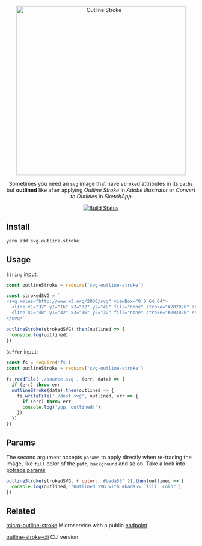 <p align="center">
  <img alt="Outline Stroke" title="Outline Stroke" src="/logo.svg" width="450">
</p>

<p align="center">
  Sometimes you need an <code>svg</code> image that have <code>stroke</code>d attributes in its
  <code>paths</code> but <strong>outlined</strong> like after applying <em>Outline Stroke</em> in <em>Adobe Illustrator</em> or <em>Convert to Outlines</em> in <em>SketchApp</em>
</p>

<p align="center">
  <a href="https://travis-ci.org/elrumordelaluz/outline-stroke">
    <img src="https://travis-ci.org/elrumordelaluz/outline-stroke.svg?branch=master" alt="Build Status">
  </a>
</p>

## Install

```zsh
yarn add svg-outline-stroke
```

## Usage

`String` input:

```js
const outlineStroke = require('svg-outline-stroke')

const strokedSVG = `
<svg xmlns="http://www.w3.org/2000/svg" viewBox="0 0 64 64">
  <line x1="32" y1="16" x2="32" y2="48" fill="none" stroke="#202020" stroke-miterlimit="10" stroke-width="2"/>
  <line x1="48" y1="32" x2="16" y2="32" fill="none" stroke="#202020" stroke-miterlimit="10" stroke-width="2"/>
</svg>`

outlineStroke(strokedSVG).then(outlined => {
  console.log(outlined)
})
```

`Buffer` input:

```js
const fs = require('fs')
const outlineStroke = require('svg-outline-stroke')

fs.readFile('./source.svg', (err, data) => {
  if (err) throw err
  outlineStroke(data).then(outlined => {
    fs.writeFile('./dest.svg', outlined, err => {
      if (err) throw err
      console.log('yup, outlined!')
    })
  })
})
```

## Params

The second argument accepts `params` to apply directly when re-tracing the image, like `fill` color of the `path`, `background` and so on. Take a look into [potrace params](https://github.com/tooolbox/node-potrace#parameters)

```js
outlineStroke(strokedSVG, { color: '#bada55' }).then(outlined => {
  console.log(outlined, 'Outlined SVG with #bada55 `fill` color')
})
```

## Related

[micro-outline-stroke](https://github.com/elrumordelaluz/micro-outline-stroke)
Microservice with a public [endpoint](https://outline-stroke.vercel.app/)

[outline-stroke-cli](https://github.com/elrumordelaluz/outline-stroke-cli) CLI version

